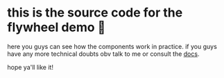 # this is the source code for the flywheel demo 👾
here you guys can see how the components work in practice. if you guys have any more technical doubts obv talk to me or consult the [docs](https://docs.myflywheel.app/).

hope ya'll like it!
